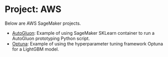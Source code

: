 # Project: AWS

Below are AWS SageMaker projects.

- [AutoGluon](https://github.com/efarish/portfolio/tree/main/aws/AutoGluon): Example of using SageMaker SKLearn container to run a AutoGluon prototyping Python script.
- [Optuna](https://github.com/efarish/portfolio/tree/main/aws/Optuna): Example of using the hyperparameter tuning framework Optuna for a LightGBM model.
